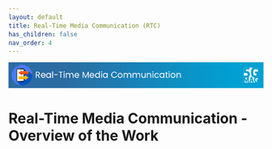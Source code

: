 ```yaml
---
layout: default
title: Real-Time Media Communication (RTC)
has_children: false
nav_order: 4
---
```


<img src="../assets/images/Banner_RTC.png" /> 

# Real-Time Media Communication - Overview of the Work
